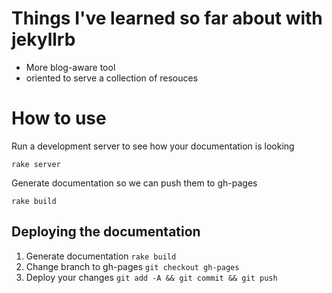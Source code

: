 # Things I've learned so far about with jekyllrb

* More blog-aware tool
* oriented to serve a collection of resouces

# How to use

Run a development server to see how your documentation is looking

``` rake server ```

Generate documentation so we can push them to gh-pages

``` rake build ```

## Deploying the documentation

1. Generate documentation ``` rake build ```
2. Change branch to gh-pages ``` git checkout gh-pages ```
3. Deploy your changes ``` git add -A && git commit && git push ```
